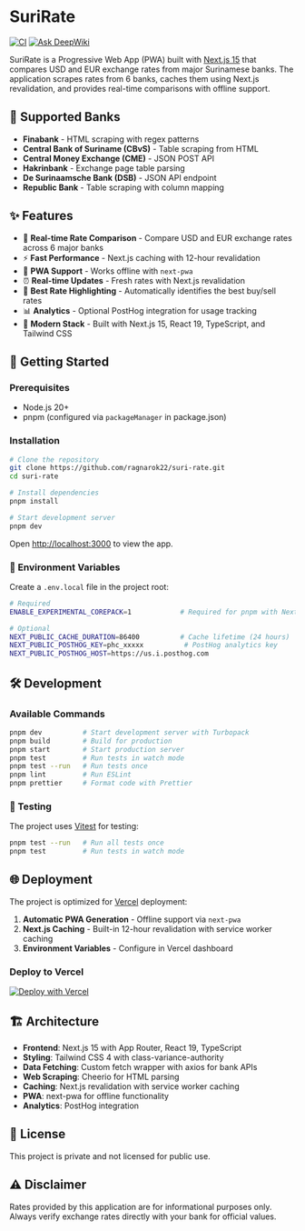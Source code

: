 # SuriRate

[![CI](https://github.com/ragnarok22/suri-rate/actions/workflows/test.yml/badge.svg)](https://github.com/ragnarok22/suri-rate/actions/workflows/test.yml)
[![Ask DeepWiki](https://deepwiki.com/badge.svg)](https://deepwiki.com/ragnarok22/suri-rate)

SuriRate is a Progressive Web App (PWA) built with [Next.js 15](https://nextjs.org/) that compares USD and EUR exchange rates from major Surinamese banks. The application scrapes rates from 6 banks, caches them using Next.js revalidation, and provides real-time comparisons with offline support.

## 🏦 Supported Banks

- **Finabank** - HTML scraping with regex patterns
- **Central Bank of Suriname (CBvS)** - Table scraping from HTML
- **Central Money Exchange (CME)** - JSON POST API
- **Hakrinbank** - Exchange page table parsing
- **De Surinaamsche Bank (DSB)** - JSON API endpoint
- **Republic Bank** - Table scraping with column mapping

## ✨ Features

- 🔄 **Real-time Rate Comparison** - Compare USD and EUR exchange rates across 6 major banks
- ⚡ **Fast Performance** - Next.js caching with 12-hour revalidation
- 📱 **PWA Support** - Works offline with `next-pwa`
- ⏰ **Real-time Updates** - Fresh rates with Next.js revalidation
- 🎯 **Best Rate Highlighting** - Automatically identifies the best buy/sell rates
- 📊 **Analytics** - Optional PostHog integration for usage tracking
- 🚀 **Modern Stack** - Built with Next.js 15, React 19, TypeScript, and Tailwind CSS

## 🚀 Getting Started

### Prerequisites

- Node.js 20+
- pnpm (configured via `packageManager` in package.json)

### Installation

```bash
# Clone the repository
git clone https://github.com/ragnarok22/suri-rate.git
cd suri-rate

# Install dependencies
pnpm install

# Start development server
pnpm dev
```

Open [http://localhost:3000](http://localhost:3000) to view the app.

### 🔧 Environment Variables

Create a `.env.local` file in the project root:

```bash
# Required
ENABLE_EXPERIMENTAL_COREPACK=1            # Required for pnpm with Next.js

# Optional
NEXT_PUBLIC_CACHE_DURATION=86400          # Cache lifetime (24 hours)
NEXT_PUBLIC_POSTHOG_KEY=phc_xxxxx          # PostHog analytics key
NEXT_PUBLIC_POSTHOG_HOST=https://us.i.posthog.com
```

## 🛠️ Development

### Available Commands

```bash
pnpm dev          # Start development server with Turbopack
pnpm build        # Build for production
pnpm start        # Start production server
pnpm test         # Run tests in watch mode
pnpm test --run   # Run tests once
pnpm lint         # Run ESLint
pnpm prettier     # Format code with Prettier
```

### 🧪 Testing

The project uses [Vitest](https://vitest.dev/) for testing:

```bash
pnpm test --run   # Run all tests once
pnpm test         # Run tests in watch mode
```


## 🌐 Deployment

The project is optimized for [Vercel](https://vercel.com/) deployment:

1. **Automatic PWA Generation** - Offline support via `next-pwa`
2. **Next.js Caching** - Built-in 12-hour revalidation with service worker caching
3. **Environment Variables** - Configure in Vercel dashboard

### Deploy to Vercel

[![Deploy with Vercel](https://vercel.com/button)](https://vercel.com/new/clone?repository-url=https://github.com/ragnarok22/suri-rate)

## 🏗️ Architecture

- **Frontend**: Next.js 15 with App Router, React 19, TypeScript
- **Styling**: Tailwind CSS 4 with class-variance-authority
- **Data Fetching**: Custom fetch wrapper with axios for bank APIs
- **Web Scraping**: Cheerio for HTML parsing
- **Caching**: Next.js revalidation with service worker caching
- **PWA**: next-pwa for offline functionality
- **Analytics**: PostHog integration

## 📄 License

This project is private and not licensed for public use.

## ⚠️ Disclaimer

Rates provided by this application are for informational purposes only. Always verify exchange rates directly with your bank for official values.
